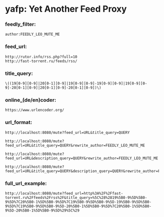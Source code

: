 # yafp: Yet Another Feed Proxy

### feedly_filter:
    author:FEEDLY_LEO_MUTE_ME

### feed_url:
    http://rutor.info/rss.php?full=10
    http://fast-torrent.ru/feeds/rss/

### title_query:
    \((19[0-9][0-9]|20[0-1][0-9]|19[0-9][0-9]-19[0-9][0-9]|19[0-9][0-9]-20[0-1][0-9]|20[0-1][0-9]-20[0-1][0-9])\)

### online_(de/en)coder:
    https://www.urlencoder.org/

### url_format:
    http://localhost:8080/mute?feed_url=URL&title_query=QUERY

    http://localhost:8080/mute?feed_url=URL&title_query=QUERY&rewrite_author=FEEDLY_LEO_MUTE_ME

    http://localhost:8080/mute?feed_url=URL&description_query=QUERY&rewrite_author=FEEDLY_LEO_MUTE_ME

    http://localhost:8080/mute?feed_url=URL&title_query=QUERY&description_query=QUERY&rewrite_author=FEEDLY_LEO_MUTE_ME

### full_url_example:
    http://localhost:8080/mute?feed_url=http%3A%2F%2Ffast-torrent.ru%2Ffeeds%2Frss%2F&title_query=%5C%28%2819%5B0-9%5D%5B0-9%5D%7C20%5B0-1%5D%5B0-9%5D%7C19%5B0-9%5D%5B0-9%5D-19%5B0-9%5D%5B0-9%5D%7C19%5B0-9%5D%5B0-9%5D-20%5B0-1%5D%5B0-9%5D%7C20%5B0-1%5D%5B0-9%5D-20%5B0-1%5D%5B0-9%5D%29%5C%29